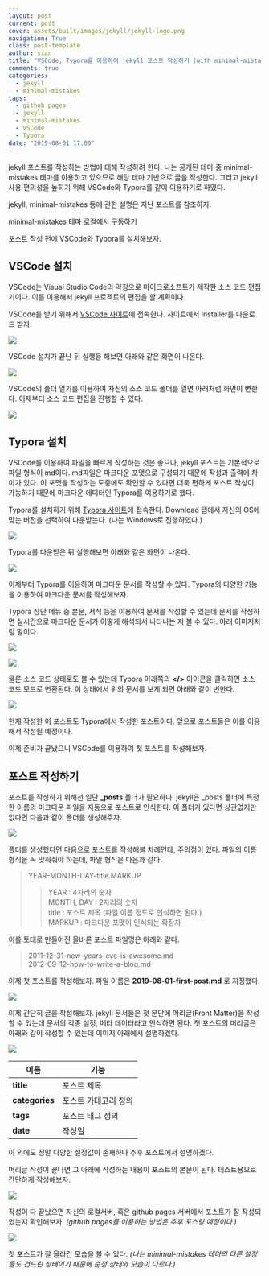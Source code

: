 ```yaml
---
layout: post
current: post
cover: assets/built/images/jekyll/jekyll-logo.png
navigation: True
class: post-template
author: sian
title: "VSCode, Typora를 이용하여 jekyll 포스트 작성하기 (with minimal-mistakes)"
comments: true
categories:
  - jekyll
  - minimal-mistakes
tags:
  - github pages
  - jekyll
  - minimal-mistakes
  - VSCode
  - Typora
date: "2019-08-01 17:00"
---
```

jekyll 포스트를 작성하는 방법에 대해 작성하려 한다. 나는 공개된 테마 중 minimal-mistakes 테마를 이용하고 있으므로 해당 테마 기반으로 글을 작성한다. 그리고 jekyll 사용 편의성을 높히기 위해 VSCode와 Typora를 같이 이용하기로 하였다.

jekyll, minimal-mistakes 등에 관한 설명은 지난 포스트를 참조하자.

[minimal-mistakes 테마 로컬에서 구동하기]

[minimal-mistakes 테마 로컬에서 구동하기]: https://sianlab.github.io/jekyll/minimal-mistakes/run-on-local/

포스트 작성 전에 VSCode와 Typora를 설치해보자.



## VSCode 설치

VSCode는 Visual Studio Code의 약칭으로 마이크로소프트가 제작한 소스 코드 편집기이다. 이를 이용해서 jekyll 프로젝트의 편집을 할 계획이다.

VSCode를 받기 위해서 [VSCode 사이트]에 접속한다. 사이트에서 Installer를 다운로드 받자.

[VSCode 사이트]: https://code.visualstudio.com/

![](\assets\built\images\write-post\vscode-site.jpg)

VSCode 설치가 끝난 뒤 실행을 해보면 아래와 같은 화면이 나온다.

![](\assets\built\images\write-post\vscode-exec.jpg)

VSCode의 폴더 열기를 이용하여 자신의 소스 코드 폴더를 열면 아래처럼 화면이 변한다. 이제부터 소스 코드 편집을 진행할 수 있다.

![](\assets\built\images\write-post\vscode-load-folder.jpg)



## Typora 설치

VSCode를 이용하여 파일을 빠르게 작성하는 것은 좋으나, jekyll 포스트는 기본적으로 파일 형식이 md이다. md파일은 마크다운 포맷으로 구성되기 때문에 작성과 출력에 차이가 있다. 이 포맷을 작성하는 도중에도 확인할 수 있다면 더욱 편하게 포스트 작성이 가능하기 때문에 마크다운 에디터인 Typora를 이용하기로 했다.

Typora를 설치하기 위해 [Typora 사이트]에 접속한다. Download 탭에서 자신의 OS에 맞는 버전을 선택하여 다운받는다. (나는 Windows로 진행하였다.)

[Typora 사이트]: https://typora.io/

![](\assets\built\images\write-post\typora-site.jpg)

Typora를 다운받은 뒤 실행해보면 아래와 같은 화면이 나온다.

![](\assets\built\images\write-post\typora-exec.jpg)

이제부터 Typora를 이용하여 마크다운 문서를 작성할 수 있다. Typora의 다양한 기능을 이용하여 마크다운 문서를 작성해보자.

Typora 상단 메뉴 중 본문, 서식 등을 이용하여 문서를 작성할 수 있는데 문서를 작성하면 실시간으로 마크다운 문서가 어떻게 해석되서 나타나는 지 볼 수 있다. 아래 이미지처럼 말이다.

![](\assets\built\images\write-post\typora-p.jpg)

![](\assets\built\images\write-post\typora-basic.jpg)

물론 소스 코드 상태로도 볼 수 있는데 Typora 아래쪽의 **</>** 아이콘을 클릭하면 소스 코드 모드로 변환된다. 이 상태에서 위의 문서를 보게 되면 아래와 같이 변한다.

![](\assets\built\images\write-post\typora-source.jpg)

현재 작성한 이 포스트도 Typora에서 작성한 포스트이다. 앞으로 포스트들은 이를 이용해서 작성될 예정이다.

이제 준비가 끝났으니 VSCode를 이용하여 첫 포스트를 작성해보자.



## 포스트 작성하기

포스트를 작성하기 위해선 일단 **_posts** 폴더가 필요하다. jekyll은 _posts 폴더에 특정한 이름의 마크다운 파일을 자동으로 포스트로 인식한다. 이 폴더가 있다면 상관없지만 없다면 다음과 같이 폴더를 생성해주자.

![](\assets\built\images\write-post\mkdir-posts.jpg)

폴더를 생성했다면 다음으로 포스트를 작성해볼 차례인데, 주의점이 있다. 파일의 이름 형식을 꼭 맞춰줘야 하는데, 파일 형식은 다음과 같다.

> YEAR-MONTH-DAY-title.MARKUP
>> YEAR : 4자리의 숫자  
>> MONTH, DAY : 2자리의 숫자  
>> title : 포스트 제목 (파일 이름 정도로 인식하면 된다.)  
>> MARKUP : 마크다운 포맷이 인식되는 확장자

이를 토대로 만들어진 올바른 포스트 파일명은 아래와 같다.

> 2011-12-31-new-years-eve-is-awesome.md  
> 2012-09-12-how-to-write-a-blog.md

이제 첫 포스트를 작성해보자. 파일 이름은 **2019-08-01-first-post.md** 로 지정했다.

![](\assets\built\images\write-post\first-post.jpg)

이제 간단히 글을 작성해보자. jekyll 문서들은 첫 문단에 머리글(Front Matter)을 작성할 수 있는데 문서의 각종 설정, 메타 데이터라고 인식하면 된다. 첫 포스트의 머리글은 아래와 같이 작성할 수 있는데 이미지 아래에서 설명하겠다.

![](\assets\built\images\write-post\front-matter.jpg)

| 이름              | 기능                      |
| ---------------- | ------------------------- |
| **title**        | 포스트 제목                |
| **categories**   | 포스트 카테고리 정의        |
| **tags**         | 포스트 태그 정의            |
| **date**         | 작성일                     |

이 외에도 정말 다양한 설정값이 존재하나 추후 포스트에서 설명하겠다.

머리글 작성이 끝나면 그 아래에 작성하는 내용이 포스트의 본문이 된다. 테스트용으로 간단하게 작성해보자.

![](\assets\built\images\write-post\write-first-post.jpg)

작성이 다 끝났으면 자신의 로컬서버, 혹은 github pages 서버에서 포스트가 잘 작성되었는지 확인해보자. *(github pages를 이용하는 방법은 추후 포스팅 예정이다.)*

![](\assets\built\images\write-post\check-first-post.jpg)

첫 포스트가 잘 올라간 모습을 볼 수 있다. *(나는 minimal-mistakes 테마의 다른 설정들도 건드린 상태이기 때문에 순정 상태와 모습이 다르다.)*